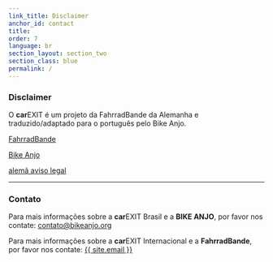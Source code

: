 ```yaml
---
link_title: Disclaimer
anchor_id: contact
title:
order: 7
language: br
section_layout: section_two
section_class: blue
permalink: /
---
```


### Disclaimer
O **car**EXIT é um projeto da FahrradBande da Alemanha e traduzido/adaptado para o português pelo Bike Anjo.

<a href="http://mitradgelegenheit.org/" target="_blank">FahrradBande</a>

<a href="http://bikeanjo.org/" target="_blank">Bike Anjo</a>

[alemã aviso legal](/de/impressum.html)

***

### Contato
Para mais informações sobre a **car**EXIT Brasil e a **BIKE ANJO**, por favor nos contate:
<a href="mailto:contato@bikeanjo.org">contato@bikeanjo.org</a>

Para mais informações sobre a **car**EXIT Internacional e a **FahrradBande**, por favor nos contate:
<a href="mailto:{{ site.email }}">{{ site.email }}</a>


